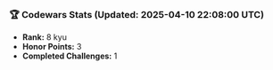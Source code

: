 ### 🏆 Codewars Stats (Updated: 2025-04-10 22:08:00 UTC)

- **Rank:** 8 kyu
- **Honor Points:** 3
- **Completed Challenges:** 1
